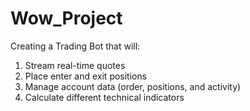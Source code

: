 # Wow_Project
Creating a Trading Bot that will:

1. Stream real-time quotes
2. Place enter and exit positions
3. Manage account data (order, positions, and activity)
4. Calculate different technical indicators
